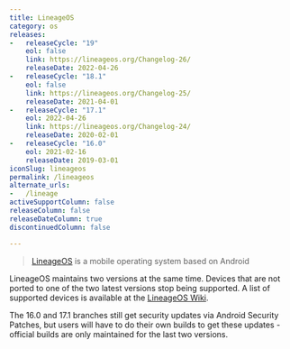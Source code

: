 ```yaml
---
title: LineageOS
category: os
releases:
-   releaseCycle: "19"
    eol: false
    link: https://lineageos.org/Changelog-26/
    releaseDate: 2022-04-26
-   releaseCycle: "18.1"
    eol: false
    link: https://lineageos.org/Changelog-25/
    releaseDate: 2021-04-01
-   releaseCycle: "17.1"
    eol: 2022-04-26
    link: https://lineageos.org/Changelog-24/
    releaseDate: 2020-02-01
-   releaseCycle: "16.0"
    eol: 2021-02-16
    releaseDate: 2019-03-01
iconSlug: lineageos
permalink: /lineageos
alternate_urls:
-   /lineage
activeSupportColumn: false
releaseColumn: false
releaseDateColumn: true
discontinuedColumn: false

---
```


> [LineageOS](https://lineageos.org/) is a mobile operating system based on Android 

LineageOS maintains two versions at the same time. Devices that are not ported to one of the two latest versions stop being supported. A list of supported devices is available at the [LineageOS Wiki](https://wiki.lineageos.org/devices/).

The 16.0 and 17.1 branches still get security updates via Android Security Patches, but users will have to do their own builds to get these updates - official builds are only maintained for the last two versions.
